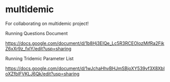 # multidemic
For collaborating on multidemic project!

Running Questions Document 

https://docs.google.com/document/d/1b8Hj3EIQe_Lc5R3RCEOlozMifRa2FikZ6xXr9z_fxlY/edit?usp=sharing

Running Tridemic Parameter List

https://docs.google.com/document/d/1wJchaHhvBHJmSBjoXY539vf3X8XbloXZfblFVKLJ6Qk/edit?usp=sharing



